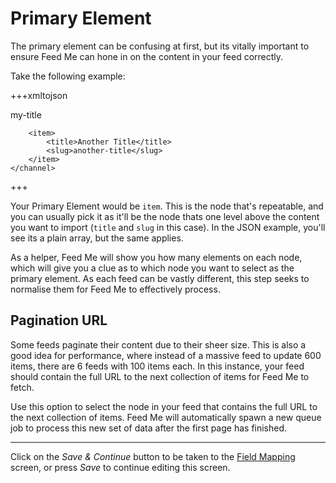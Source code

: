 # Primary Element

The primary element can be confusing at first, but its vitally important to ensure Feed Me can hone in on the content in your feed correctly.

Take the following example:

+++xmltojson
<?xml version="1.0" encoding="UTF-8"?>
<rss>
    <channel>
        <item>
            <title>My Title</title>
            <slug>my-title</slug>
        </item>

        <item>
            <title>Another Title</title>
            <slug>another-title</slug>
        </item>
    </channel>
</rss>
+++

Your Primary Element would be `item`. This is the node that's repeatable, and you can usually pick it as it'll be the node thats one level above the content you want to import (`title` and `slug` in this case). In the JSON example, you'll see its a plain array, but the same applies.

As a helper, Feed Me will show you how many elements on each node, which will give you a clue as to which node you want to select as the primary element. As each feed can be vastly different, this step seeks to normalise them for Feed Me to effectively process.

## Pagination URL

Some feeds paginate their content due to their sheer size. This is also a good idea for performance, where instead of a massive feed to update 600 items, there are 6 feeds with 100 items each. In this instance, your feed should contain the full URL to the next collection of items for Feed Me to fetch.

Use this option to select the node in your feed that contains the full URL to the next collection of items. Feed Me will automatically spawn a new queue job to process this new set of data after the first page has finished.

* * *

Click on the _Save & Continue_ button to be taken to the [Field Mapping](docs:feature-tour/field-mapping) screen, or press _Save_ to continue editing this screen.
